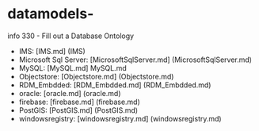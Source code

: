 # datamodels-
info 330 - Fill out a Database Ontology

* IMS: [IMS.md] (IMS)
* Microsoft Sql Server: [MicrosoftSqlServer.md] (MicrosoftSqlServer.md)
* MySQL: [MySQL.md] MySQL.md 
* Objectstore: [Objectstore.md] (Objectstore.md)
* RDM_Embdded: [RDM_Embdded.md] (RDM_Embdded.md)
* oracle: [oracle.md] (oracle.md) 
* firebase: [firebase.md] (firebase.md)
* PostGIS: [PostGIS.md] (PostGIS.md)
* windowsregistry: [windowsregistry.md] (windowsregistry.md)

